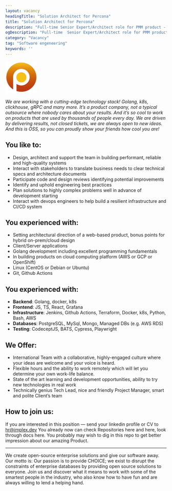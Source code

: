```yaml
---
layout: vacancy
headingTitle: "Solution Architect for Percona"
title: "Solution Architect for Percona"
description: "Full-time Senior Expert/Architect role for PMM product - free and open-source platform for monitoring and managing the performance of SQL/NoSQL based databases"
ogDescription: "Full-time  Senior Expert/Architect role for PMM product - free and open-source platform for monitoring and managing the performance of SQL/NoSQL based databases"
category: "Vacancy"
tag: "Software engeneering"
keywords: ''
---
```


![Percona logo](/assets/img/vacancy/Percona-logo.png)

_We are working with a cutting-edge technology stack! Golang, k8s, clickhouse, gRPC and many more. It’s a product company, not a typical outsource where nobody cares about your results. And it’s so cool to work on products that are used by thousands of people every day. We are driven by delivering results, not closed tickets, we are always open to new ideas. And this is OSS, so you can proudly show your friends how cool you are!_

## You like to:

- Design, architect and support the team in building performant, reliable and high-quality systems
- Interact with stakeholders to translate business needs to clear technical specs and architecture documents
- Participate code and design reviews identifying potential improvements
- Identify and uphold engineering best practices
- Plan solutions to highly complex problems well in advance of development starting
- Interact with devops engineers to help build a resilient infrastructure and CI/CD system

## You experienced with:

- Setting architectural direction of a web-based product, bonus points for hybrid on-prem/cloud design
- Client/Server applications
- Golang development including excellent programming fundamentals
- In building products on cloud computing platform (AWS or GCP or OpenShift)
- Linux (CentOS or Debian or Ubuntu)
- Git, Github Actions

## You experienced with:

- **Backend**: Golang, docker, k8s
- **Frontend**: JS, TS, React, Grafana
- **Infrastructure**: Jenkins, Github Actions, Terraform, Docker, k8s, Python, Bash, AWS
- **Databases**: PostgreSQL, MySql, Mongo, Managed DBs (e.g. AWS RDS)
- **Testing**: CodeceptJS, BATS, Cypress, Playwright

## We Offer:

- International Team with a collaborative, highly-engaged culture where your ideas are welcome and your voice is heard.
- Flexible hours and the ability to work remotely which will let you determine your own work-life balance.
- State of the art learning and development opportunities, ability to try new technologies in real work
- Technically genius Tech Lead, nice and friendly Project Manager, smart and polite Client’s team

## How to join us:

If you are interested in this position — send your linkedin profile or CV to hr@implex.dev
You already now can check Repositories here and here, look through docs here. You probably may wish to dig in this repo to get better impression about our amazing Product.

---

We create open-source enterprise solutions and give our software away. Our motto is: Our passion is to provide CHOICE; we exist to disrupt the constraints of enterprise databases by providing open source solutions to everyone.
Join us and discover what it means to work with some of the smartest people in the industry, who also know how to have fun and are always willing to lend a helping hand.

